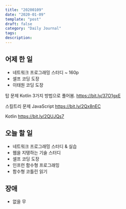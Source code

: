 ```yaml
---
title: "20200109"
date: "2020-01-09"
template: "post"
draft: false
category: "Daily Journal"
tags:
description:
---
```


## 어제 한 일

* 네트워크 프로그래밍 스터디 ~ 160p
* 셀프 코딩 도장
* 이태원 코딩 도장

탑 문제
Kotlin 3가지 방법으로 풀어봄.
<https://bit.ly/37O1gxE>

스킬트리 문제
JavaScript
<https://bit.ly/2Qx8nEC>

Kotlin
<https://bit.ly/2QUJQs7>

## 오늘 할 일

* 네트워크 프로그래밍 스터디 & 실습
* 웹을 지탱하는 기술 스터디
* 셀프 코딩 도장
* 인프런 함수형 프로그래밍
* 함수형 코틀린 읽기

## 장애

* 없을 무
